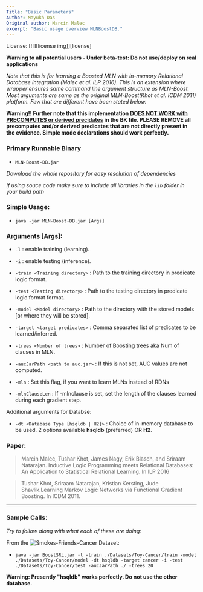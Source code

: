 ```yaml
---
Title: "Basic Parameters"
Author: Mayukh Das
Original author: Marcin Malec
excerpt: "Basic usage overview MLNBoostDB."
---
```


License: [![][license img]][license]

**Warning to all potential users - Under beta-test: Do not use/deploy on real applications**

*Note that this is for learning a Boosted MLN with in-memory Relational Database integration (Malec et al. ILP 2016). This is an extension where wrapper ensures same command line argument structure as MLN-Boost. Most arguments are same as the original MLN-Boost(Khot et al. ICDM 2011) platform. Few that are different have been stated below.*

<b>Warning!!  Further note that this implementation <u>DOES NOT WORK with PRECOMPUTES or derived precidates</u> in the BK file. PLEASE REMOVE all precomputes and/or derived predicates that are not directly present in the evidence. Simple mode declarations should work perfectly.</b>

### Primary Runnable Binary

* `MLN-Boost-DB.jar`

*Download the whole repository for easy resolution of dependencies*


*If using souce code make sure to include all libraries in the `lib` folder in your build path*

### Simple Usage:

* `java -jar MLN-Boost-DB.jar [Args]`

### Arguments [Args]:

* `-l` : enable training (**l**earning).
* `-i` : enable testing (**i**nference).
* `-train <Training directory>` : Path to the training directory in predicate logic format.
* `-test <Testing directory>` : Path to the testing directory in predicate logic format format.
* `-model <Model directory>` : Path to the directory with the stored models [or where they will be stored].
* `-target <target predicates>` : Comma separated list of predicates to be learned/inferred.
* `-trees <Number of trees>` : Number of Boosting trees aka Num of clauses in MLN.
* `-aucJarPath <path to auc.jar>` : If this is not set, AUC values are not computed.

* `-mln` : Set this flag, if you want to learn MLNs instead of RDNs 
* `-mlnClauseLen` : If -mlnclause is set, set the length of the clauses learned during each gradient step. 

Additional arguments for Databse:
* `-dt <Database Type [hsqldb | H2]>` : Choice of in-memory database to be used. 2 options available <b>hsqldb</b> (preferred) OR <b>H2</b>. 

### Paper:

> Marcin Malec, Tushar Khot, James Nagy, Erik Blasch, and Sriraam Natarajan. Inductive Logic Programming meets Relational Databases: An Application to Statistical Relational Learning. In ILP 2016

> Tushar Khot, Sriraam Natarajan, Kristian Kersting, Jude Shavlik.Learning Markov Logic Networks via Functional Gradient Boosting. In ICDM 2011. 
---

### Sample Calls:

*Try to follow along with what each of these are doing:*

From the ![Smokes-Friends-Cancer Dataset](https://github.com/mayukhdas/MLNBoostDB/tree/master/Datasets/Cancer):

* `java -jar BoostSRL.jar -l -train ./Datasets/Toy-Cancer/train -model ./Datasets/Toy-Cancer/model -dt hsqldb -target cancer -i -test ./Datasets/Toy-Cancer/test -aucJarPath ./ -trees 20`

**Warning: Presently "hsqldb" works perfectly. Do not use the other database.**


